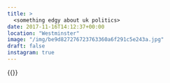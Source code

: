 ```yaml
---
title: >
  <something edgy about uk politics>
date: 2017-11-16T14:12:37+00:00
location: "Westminster"
image: "/img/be9d827276723763360a6f291c5e243a.jpg"
draft: false
instagram: true
---
```


{{<photo src="/img/be9d827276723763360a6f291c5e243a.jpg">}}
